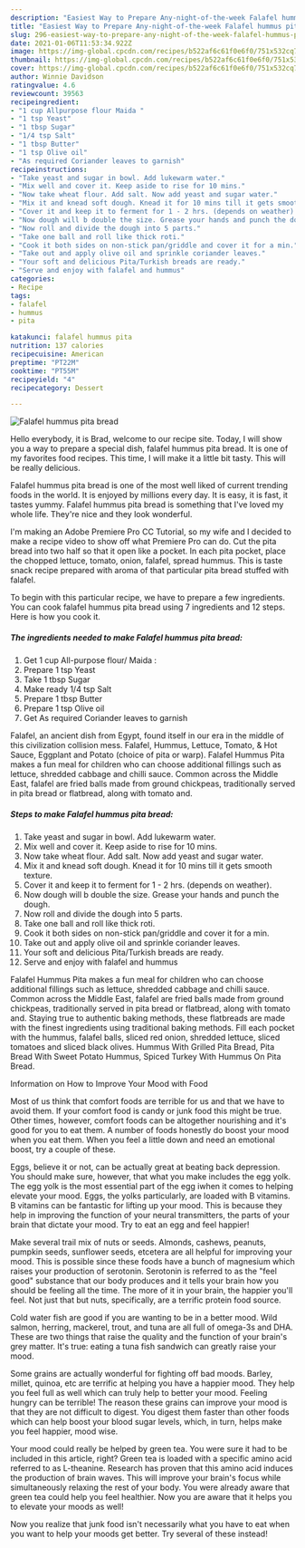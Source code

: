 ```yaml
---
description: "Easiest Way to Prepare Any-night-of-the-week Falafel hummus pita bread"
title: "Easiest Way to Prepare Any-night-of-the-week Falafel hummus pita bread"
slug: 296-easiest-way-to-prepare-any-night-of-the-week-falafel-hummus-pita-bread
date: 2021-01-06T11:53:34.922Z
image: https://img-global.cpcdn.com/recipes/b522af6c61f0e6f0/751x532cq70/falafel-hummus-pita-bread-recipe-main-photo.jpg
thumbnail: https://img-global.cpcdn.com/recipes/b522af6c61f0e6f0/751x532cq70/falafel-hummus-pita-bread-recipe-main-photo.jpg
cover: https://img-global.cpcdn.com/recipes/b522af6c61f0e6f0/751x532cq70/falafel-hummus-pita-bread-recipe-main-photo.jpg
author: Winnie Davidson
ratingvalue: 4.6
reviewcount: 39563
recipeingredient:
- "1 cup Allpurpose flour Maida "
- "1 tsp Yeast"
- "1 tbsp Sugar"
- "1/4 tsp Salt"
- "1 tbsp Butter"
- "1 tsp Olive oil"
- "As required Coriander leaves to garnish"
recipeinstructions:
- "Take yeast and sugar in bowl. Add lukewarm water."
- "Mix well and cover it. Keep aside to rise for 10 mins."
- "Now take wheat flour. Add salt. Now add yeast and sugar water."
- "Mix it and knead soft dough. Knead it for 10 mins till it gets smooth texture."
- "Cover it and keep it to ferment for 1 - 2 hrs. (depends on weather)."
- "Now dough will b double the size. Grease your hands and punch the dough."
- "Now roll and divide the dough into 5 parts."
- "Take one ball and roll like thick roti."
- "Cook it both sides on non-stick pan/griddle and cover it for a min."
- "Take out and apply olive oil and sprinkle coriander leaves."
- "Your soft and delicious Pita/Turkish breads are ready."
- "Serve and enjoy with falafel and hummus"
categories:
- Recipe
tags:
- falafel
- hummus
- pita

katakunci: falafel hummus pita 
nutrition: 137 calories
recipecuisine: American
preptime: "PT22M"
cooktime: "PT55M"
recipeyield: "4"
recipecategory: Dessert

---
```



![Falafel hummus pita bread](https://img-global.cpcdn.com/recipes/b522af6c61f0e6f0/751x532cq70/falafel-hummus-pita-bread-recipe-main-photo.jpg)

Hello everybody, it is Brad, welcome to our recipe site. Today, I will show you a way to prepare a special dish, falafel hummus pita bread. It is one of my favorites food recipes. This time, I will make it a little bit tasty. This will be really delicious.

Falafel hummus pita bread is one of the most well liked of current trending foods in the world. It is enjoyed by millions every day. It is easy, it is fast, it tastes yummy. Falafel hummus pita bread is something that I've loved my whole life. They're nice and they look wonderful.

I&#39;m making an Adobe Premiere Pro CC Tutorial, so my wife and I decided to make a recipe video to show off what Premiere Pro can do. Cut the pita bread into two half so that it open like a pocket. In each pita pocket, place the chopped lettuce, tomato, onion, falafel, spread hummus. This is taste snack recipe prepared with aroma of that particular pita bread stuffed with falafel.


To begin with this particular recipe, we have to prepare a few ingredients. You can cook falafel hummus pita bread using 7 ingredients and 12 steps. Here is how you cook it.

<!--inarticleads1-->

##### The ingredients needed to make Falafel hummus pita bread:

1. Get 1 cup All-purpose flour/ Maida :
1. Prepare 1 tsp Yeast
1. Take 1 tbsp Sugar
1. Make ready 1/4 tsp Salt
1. Prepare 1 tbsp Butter
1. Prepare 1 tsp Olive oil
1. Get As required Coriander leaves to garnish


Falafel, an ancient dish from Egypt, found itself in our era in the middle of this civilization collision mess. Falafel, Hummus, Lettuce, Tomato, &amp; Hot Sauce, Eggplant and Potato (choice of pita or warp). Falafel Hummus Pita makes a fun meal for children who can choose additional fillings such as lettuce, shredded cabbage and chilli sauce. Common across the Middle East, falafel are fried balls made from ground chickpeas, traditionally served in pita bread or flatbread, along with tomato and. 

<!--inarticleads2-->

##### Steps to make Falafel hummus pita bread:

1. Take yeast and sugar in bowl. Add lukewarm water.
1. Mix well and cover it. Keep aside to rise for 10 mins.
1. Now take wheat flour. Add salt. Now add yeast and sugar water.
1. Mix it and knead soft dough. Knead it for 10 mins till it gets smooth texture.
1. Cover it and keep it to ferment for 1 - 2 hrs. (depends on weather).
1. Now dough will b double the size. Grease your hands and punch the dough.
1. Now roll and divide the dough into 5 parts.
1. Take one ball and roll like thick roti.
1. Cook it both sides on non-stick pan/griddle and cover it for a min.
1. Take out and apply olive oil and sprinkle coriander leaves.
1. Your soft and delicious Pita/Turkish breads are ready.
1. Serve and enjoy with falafel and hummus


Falafel Hummus Pita makes a fun meal for children who can choose additional fillings such as lettuce, shredded cabbage and chilli sauce. Common across the Middle East, falafel are fried balls made from ground chickpeas, traditionally served in pita bread or flatbread, along with tomato and. Staying true to authentic baking methods, these flatbreads are made with the finest ingredients using traditional baking methods. Fill each pocket with the hummus, falafel balls, sliced red onion, shredded lettuce, sliced tomatoes and sliced black olives. Hummus With Grilled Pita Bread, Pita Bread With Sweet Potato Hummus, Spiced Turkey With Hummus On Pita Bread. 

Information on How to Improve Your Mood with Food


Most of us think that comfort foods are terrible for us and that we have to avoid them. If your comfort food is candy or junk food this might be true. Other times, however, comfort foods can be altogether nourishing and it's good for you to eat them. A number of foods honestly do boost your mood when you eat them. When you feel a little down and need an emotional boost, try a couple of these.

Eggs, believe it or not, can be actually great at beating back depression. You should make sure, however, that what you make includes the egg yolk. The egg yolk is the most essential part of the egg iwhen it comes to helping elevate your mood. Eggs, the yolks particularly, are loaded with B vitamins. B vitamins can be fantastic for lifting up your mood. This is because they help in improving the function of your neural transmitters, the parts of your brain that dictate your mood. Try to eat an egg and feel happier!

Make several trail mix of nuts or seeds. Almonds, cashews, peanuts, pumpkin seeds, sunflower seeds, etcetera are all helpful for improving your mood. This is possible since these foods have a bunch of magnesium which raises your production of serotonin. Serotonin is referred to as the "feel good" substance that our body produces and it tells your brain how you should be feeling all the time. The more of it in your brain, the happier you'll feel. Not just that but nuts, specifically, are a terrific protein food source.

Cold water fish are good if you are wanting to be in a better mood. Wild salmon, herring, mackerel, trout, and tuna are all full of omega-3s and DHA. These are two things that raise the quality and the function of your brain's grey matter. It's true: eating a tuna fish sandwich can greatly raise your mood. 

Some grains are actually wonderful for fighting off bad moods. Barley, millet, quinoa, etc are terrific at helping you have a happier mood. They help you feel full as well which can truly help to better your mood. Feeling hungry can be terrible! The reason these grains can improve your mood is that they are not difficult to digest. You digest them faster than other foods which can help boost your blood sugar levels, which, in turn, helps make you feel happier, mood wise.

Your mood could really be helped by green tea. You were sure it had to be included in this article, right? Green tea is loaded with a specific amino acid referred to as L-theanine. Research has proven that this amino acid induces the production of brain waves. This will improve your brain's focus while simultaneously relaxing the rest of your body. You were already aware that green tea could help you feel healthier. Now you are aware that it helps you to elevate your moods as well!

Now you realize that junk food isn't necessarily what you have to eat when you want to help your moods get better. Try several of these instead!

